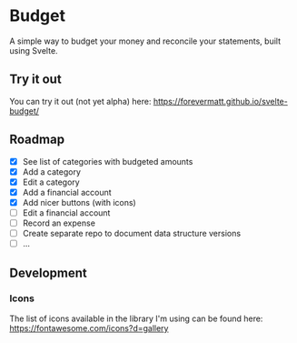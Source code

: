 # Budget

A simple way to budget your money and reconcile your statements, built using Svelte.

## Try it out

You can try it out (not yet alpha) here:
https://forevermatt.github.io/svelte-budget/

## Roadmap

- [x] See list of categories with budgeted amounts
- [x] Add a category
- [x] Edit a category
- [x] Add a financial account
- [x] Add nicer buttons (with icons)
- [ ] Edit a financial account
- [ ] Record an expense
- [ ] Create separate repo to document data structure versions
- [ ] ...

## Development

### Icons

The list of icons available in the library I'm using can be found here:
https://fontawesome.com/icons?d=gallery
